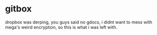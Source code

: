 gitbox
======

dropbox was derping, you guys said no gdocs, i didnt want to mess with mega's weird encryption, so this is what i was left with.
